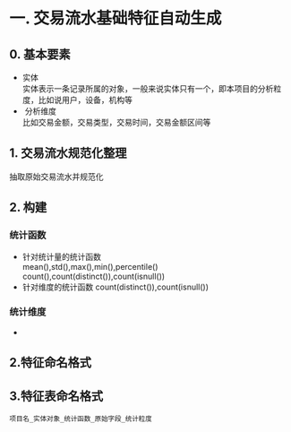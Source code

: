 # 一. 交易流水基础特征自动生成
## 0. 基本要素
- 实体  
    实体表示一条记录所属的对象，一般来说实体只有一个，即本项目的分析粒度，比如说用户，设备，机构等
-  分析维度  
    比如交易金额，交易类型，交易时间，交易金额区间等   
    
## 1. 交易流水规范化整理  
抽取原始交易流水并规范化

## 2. 构建
### 统计函数
- 针对统计量的统计函数  
    mean(),std(),max(),min(),percentile()
    count(),count(distinct()),count(isnull())
- 针对维度的统计函数
    count(distinct()),count(isnull())
### 统计维度
- 


## 2.特征命名格式

## 3.特征表命名格式
    项目名_实体对象_统计函数_原始字段_统计粒度